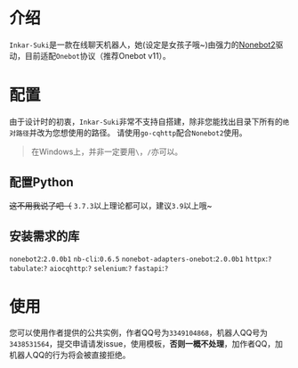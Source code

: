# 介绍
`Inkar-Suki`是一款在线聊天机器人，她(设定是女孩子哦~)由强力的[Nonebot2](https://github.com/nonebot/nonebot2)驱动，目前适配`Onebot`协议（推荐Onebot v11）。

# 配置
由于设计时的初衷，`Inkar-Suki`非常不支持自搭建，除非您能找出目录下所有的`绝对路径`并改为您想使用的路径。
请使用`go-cqhttp`配合`Nonebot2`使用。
> 在Windows上，并非一定要用`\`，`/`亦可以。

## 配置Python
~~这不用我说了吧（~~
`3.7.3`以上理论都可以，建议`3.9`以上哦~
## 安装需求的库
`nonebot2`:`2.0.0b1`
`nb-cli`:`0.6.5`
`nonebot-adapters-onebot`:`2.0.0b1`
`httpx`:`?`
`tabulate`:`?`
`aiocqhttp`:`?`
`selenium`:`?`
`fastapi`:`?`

# 使用
您可以使用作者提供的公共实例，作者QQ号为`3349104868`，机器人QQ号为`3438531564`，提交申请请发issue，使用模板，**否则一概不处理**，加作者QQ，加机器人QQ的行为将会被直接拒绝。
